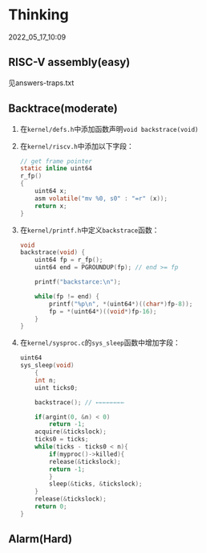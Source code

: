 # Thinking

2022_05_17_10:09

## RISC-V assembly(easy)

见answers-traps.txt

## Backtrace(moderate)

1. 在`kernel/defs.h`中添加函数声明`void backstrace(void)`

2. 在`kernel/riscv.h`中添加以下字段：

    ```c
    // get frame pointer
    static inline uint64
    r_fp()
    {
        uint64 x;
        asm volatile("mv %0, s0" : "=r" (x));
        return x;
    }
    ```

3. 在`kernel/printf.h`中定义`backstrace`函数：

    ```c
    void
    backstrace(void) {
        uint64 fp = r_fp();
        uint64 end = PGROUNDUP(fp); // end >= fp

        printf("backstarce:\n");

        while(fp != end) {
            printf("%p\n", *(uint64*)((char*)fp-8));
            fp = *(uint64*)((void*)fp-16);
        }
    }
    ```

4. 在`kernel/sysproc.c`的`sys_sleep`函数中增加字段：

    ```c
    uint64
    sys_sleep(void)
        {
        int n;
        uint ticks0;

        backstrace(); // ←←←←←←←←

        if(argint(0, &n) < 0)
            return -1;
        acquire(&tickslock);
        ticks0 = ticks;
        while(ticks - ticks0 < n){
            if(myproc()->killed){
            release(&tickslock);
            return -1;
            }
            sleep(&ticks, &tickslock);
        }
        release(&tickslock);
        return 0;
    }
    ```

## Alarm(Hard)

